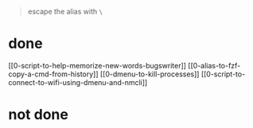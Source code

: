 > escape the alias with `\`
# done
[[0-script-to-help-memorize-new-words-bugswriter]]
[[0-alias-to-fzf-copy-a-cmd-from-history]]
[[0-dmenu-to-kill-processes]]
[[0-script-to-connect-to-wifi-using-dmenu-and-nmcli]]

# not done